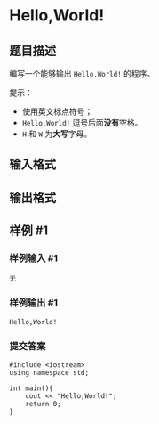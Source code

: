 # Hello,World!

## 题目描述

编写一个能够输出 `Hello,World!` 的程序。

提示：
- 使用英文标点符号；
- `Hello,World!` 逗号后面**没有**空格。
- `H` 和 `W` 为**大写**字母。

## 输入格式

## 输出格式

## 样例 #1

### 样例输入 #1

```
无
```

### 样例输出 #1

```
Hello,World!
```
### 提交答案

```
#include <iostream>
using namespace std;

int main(){
    cout << "Hello,World!";
    return 0;
}
```
